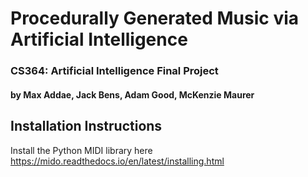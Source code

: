 
# Procedurally Generated Music via Artificial Intelligence
### CS364: Artificial Intelligence Final Project

#### by Max Addae, Jack Bens, Adam Good, McKenzie Maurer 



## Installation Instructions

Install the Python MIDI library here https://mido.readthedocs.io/en/latest/installing.html
